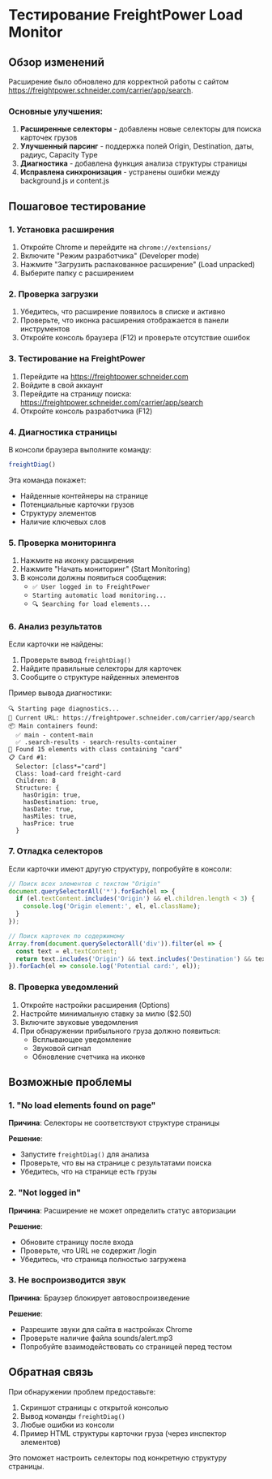 # Тестирование FreightPower Load Monitor

## Обзор изменений

Расширение было обновлено для корректной работы с сайтом https://freightpower.schneider.com/carrier/app/search. 

### Основные улучшения:

1. **Расширенные селекторы** - добавлены новые селекторы для поиска карточек грузов
2. **Улучшенный парсинг** - поддержка полей Origin, Destination, даты, радиус, Capacity Type
3. **Диагностика** - добавлена функция анализа структуры страницы
4. **Исправлена синхронизация** - устранены ошибки между background.js и content.js

## Пошаговое тестирование

### 1. Установка расширения

1. Откройте Chrome и перейдите на `chrome://extensions/`
2. Включите "Режим разработчика" (Developer mode)
3. Нажмите "Загрузить распакованное расширение" (Load unpacked)
4. Выберите папку с расширением

### 2. Проверка загрузки

1. Убедитесь, что расширение появилось в списке и активно
2. Проверьте, что иконка расширения отображается в панели инструментов
3. Откройте консоль браузера (F12) и проверьте отсутствие ошибок

### 3. Тестирование на FreightPower

1. Перейдите на https://freightpower.schneider.com
2. Войдите в свой аккаунт
3. Перейдите на страницу поиска: https://freightpower.schneider.com/carrier/app/search
4. Откройте консоль разработчика (F12)

### 4. Диагностика страницы

В консоли браузера выполните команду:
```javascript
freightDiag()
```

Эта команда покажет:
- Найденные контейнеры на странице
- Потенциальные карточки грузов
- Структуру элементов
- Наличие ключевых слов

### 5. Проверка мониторинга

1. Нажмите на иконку расширения
2. Нажмите "Начать мониторинг" (Start Monitoring)
3. В консоли должны появиться сообщения:
   - `✅ User logged in to FreightPower`
   - `Starting automatic load monitoring...`
   - `🔍 Searching for load elements...`

### 6. Анализ результатов

Если карточки не найдены:
1. Проверьте вывод `freightDiag()` 
2. Найдите правильные селекторы для карточек
3. Сообщите о структуре найденных элементов

Пример вывода диагностики:
```
🔍 Starting page diagnostics...
📍 Current URL: https://freightpower.schneider.com/carrier/app/search
📦 Main containers found:
  ✅ main - content-main
  ✅ .search-results - search-results-container
🎯 Found 15 elements with class containing "card"
📋 Card #1:
  Selector: [class*="card"]
  Class: load-card freight-card
  Children: 8
  Structure: {
    hasOrigin: true,
    hasDestination: true,
    hasDate: true,
    hasMiles: true,
    hasPrice: true
  }
```

### 7. Отладка селекторов

Если карточки имеют другую структуру, попробуйте в консоли:

```javascript
// Поиск всех элементов с текстом "Origin"
document.querySelectorAll('*').forEach(el => {
  if (el.textContent.includes('Origin') && el.children.length < 3) {
    console.log('Origin element:', el, el.className);
  }
});

// Поиск карточек по содержимому
Array.from(document.querySelectorAll('div')).filter(el => {
  const text = el.textContent;
  return text.includes('Origin') && text.includes('Destination') && text.includes('mi');
}).forEach(el => console.log('Potential card:', el));
```

### 8. Проверка уведомлений

1. Откройте настройки расширения (Options)
2. Настройте минимальную ставку за милю ($2.50)
3. Включите звуковые уведомления
4. При обнаружении прибыльного груза должно появиться:
   - Всплывающее уведомление
   - Звуковой сигнал
   - Обновление счетчика на иконке

## Возможные проблемы

### 1. "No load elements found on page"

**Причина**: Селекторы не соответствуют структуре страницы

**Решение**: 
- Запустите `freightDiag()` для анализа
- Проверьте, что вы на странице с результатами поиска
- Убедитесь, что на странице есть грузы

### 2. "Not logged in"

**Причина**: Расширение не может определить статус авторизации

**Решение**:
- Обновите страницу после входа
- Проверьте, что URL не содержит /login
- Убедитесь, что страница полностью загружена

### 3. Не воспроизводится звук

**Причина**: Браузер блокирует автовоспроизведение

**Решение**:
- Разрешите звуки для сайта в настройках Chrome
- Проверьте наличие файла sounds/alert.mp3
- Попробуйте взаимодействовать со страницей перед тестом

## Обратная связь

При обнаружении проблем предоставьте:

1. Скриншот страницы с открытой консолью
2. Вывод команды `freightDiag()`
3. Любые ошибки из консоли
4. Пример HTML структуры карточки груза (через инспектор элементов)

Это поможет настроить селекторы под конкретную структуру страницы.